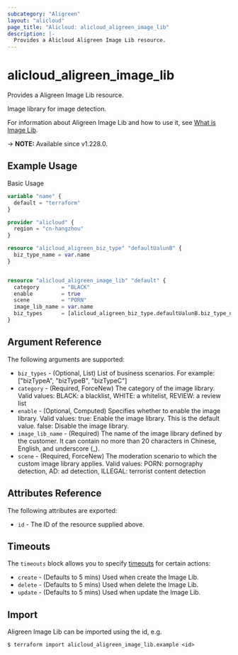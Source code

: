 ```yaml
---
subcategory: "Aligreen"
layout: "alicloud"
page_title: "Alicloud: alicloud_aligreen_image_lib"
description: |-
  Provides a Alicloud Aligreen Image Lib resource.
---
```


# alicloud_aligreen_image_lib

Provides a Aligreen Image Lib resource.

Image library for image detection.

For information about Aligreen Image Lib and how to use it, see [What is Image Lib](https://next.api.alibabacloud.com/document/Green/2017-08-23/CreateImageLib).

-> **NOTE:** Available since v1.228.0.

## Example Usage

Basic Usage

```terraform
variable "name" {
  default = "terraform"
}

provider "alicloud" {
  region = "cn-hangzhou"
}

resource "alicloud_aligreen_biz_type" "defaultUalunB" {
  biz_type_name = var.name
}


resource "alicloud_aligreen_image_lib" "default" {
  category       = "BLACK"
  enable         = true
  scene          = "PORN"
  image_lib_name = var.name
  biz_types      = [alicloud_aligreen_biz_type.defaultUalunB.biz_type_name]
}
```

## Argument Reference

The following arguments are supported:
* `biz_types` - (Optional, List) List of business scenarios. For example: ["bizTypeA", "bizTypeB", "bizTypeC"]
* `category` - (Required, ForceNew) The category of the image library. Valid values: BLACK: a blacklist, WHITE: a whitelist, REVIEW: a review list
* `enable` - (Optional, Computed) Specifies whether to enable the image library. Valid values: true: Enable the image library. This is the default value. false: Disable the image library.
* `image_lib_name` - (Required) The name of the image library defined by the customer. It can contain no more than 20 characters in Chinese, English, and underscore (_).
* `scene` - (Required, ForceNew) The moderation scenario to which the custom image library applies. Valid values: PORN: pornography detection, AD: ad detection, ILLEGAL: terrorist content detection

## Attributes Reference

The following attributes are exported:
* `id` - The ID of the resource supplied above.

## Timeouts

The `timeouts` block allows you to specify [timeouts](https://www.terraform.io/docs/configuration-0-11/resources.html#timeouts) for certain actions:
* `create` - (Defaults to 5 mins) Used when create the Image Lib.
* `delete` - (Defaults to 5 mins) Used when delete the Image Lib.
* `update` - (Defaults to 5 mins) Used when update the Image Lib.

## Import

Aligreen Image Lib can be imported using the id, e.g.

```shell
$ terraform import alicloud_aligreen_image_lib.example <id>
```